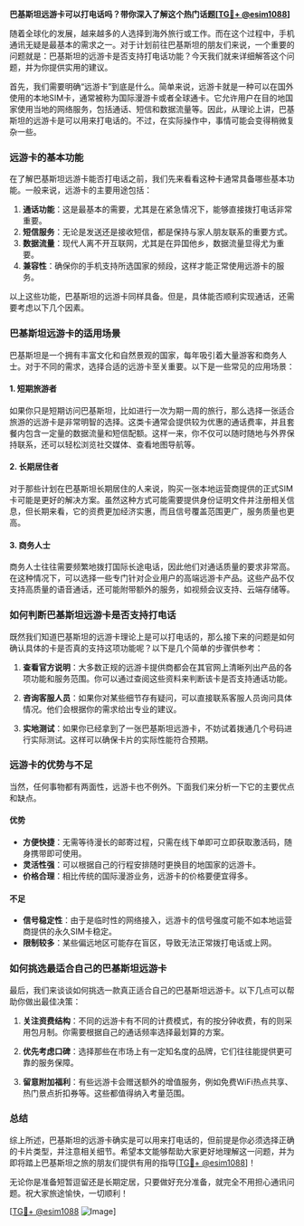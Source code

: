 **巴基斯坦远游卡可以打电话吗？带你深入了解这个热门话题[[TG💪+ @esim1088](https://t.me/s/esim1088)]**

随着全球化的发展，越来越多的人选择到海外旅行或工作。而在这个过程中，手机通讯无疑是最基本的需求之一。对于计划前往巴基斯坦的朋友们来说，一个重要的问题就是：巴基斯坦的远游卡是否支持打电话功能？今天我们就来详细解答这个问题，并为你提供实用的建议。

首先，我们需要明确“远游卡”到底是什么。简单来说，远游卡就是一种可以在国外使用的本地SIM卡，通常被称为国际漫游卡或者全球通卡。它允许用户在目的地国家使用当地的网络服务，包括通话、短信和数据流量等。因此，从理论上讲，巴基斯坦的远游卡是可以用来打电话的。不过，在实际操作中，事情可能会变得稍微复杂一些。

### **远游卡的基本功能**

在了解巴基斯坦远游卡能否打电话之前，我们先来看看这种卡通常具备哪些基本功能。一般来说，远游卡的主要用途包括：

1. **通话功能**：这是最基本的需要，尤其是在紧急情况下，能够直接拨打电话非常重要。
2. **短信服务**：无论是发送还是接收短信，都是保持与家人朋友联系的重要方式。
3. **数据流量**：现代人离不开互联网，尤其是在异国他乡，数据流量显得尤为重要。
4. **兼容性**：确保你的手机支持所选国家的频段，这样才能正常使用远游卡的服务。

以上这些功能，巴基斯坦的远游卡同样具备。但是，具体能否顺利实现通话，还需要考虑以下几个因素。

### **巴基斯坦远游卡的适用场景**

巴基斯坦是一个拥有丰富文化和自然景观的国家，每年吸引着大量游客和商务人士。对于不同的需求，选择合适的远游卡至关重要。以下是一些常见的应用场景：

#### **1. 短期旅游者**
如果你只是短期访问巴基斯坦，比如进行一次为期一周的旅行，那么选择一张适合旅游的远游卡是非常明智的选择。这类卡通常会提供较为优惠的通话费率，并且套餐内包含一定量的数据流量和短信配额。这样一来，你不仅可以随时随地与外界保持联系，还可以轻松浏览社交媒体、查看地图导航等。

#### **2. 长期居住者**
对于那些计划在巴基斯坦长期居住的人来说，购买一张本地运营商提供的正式SIM卡可能是更好的解决方案。虽然这种方式可能需要提供身份证明文件并注册相关信息，但长期来看，它的资费更加经济实惠，而且信号覆盖范围更广，服务质量也更高。

#### **3. 商务人士**
商务人士往往需要频繁地拨打国际长途电话，因此他们对通话质量的要求非常高。在这种情况下，可以选择一些专门针对企业用户的高端远游卡产品。这些产品不仅支持高质量的语音通话，还可能附带额外的服务，如视频会议支持、云端存储等。

### **如何判断巴基斯坦远游卡是否支持打电话**

既然我们知道巴基斯坦的远游卡理论上是可以打电话的，那么接下来的问题是如何确认具体的卡是否真的支持这项功能呢？以下是几个简单的步骤供参考：

1. **查看官方说明**：大多数正规的远游卡提供商都会在其官网上清晰列出产品的各项功能和服务范围。你可以通过查阅这些资料来判断该卡是否支持通话功能。
   
2. **咨询客服人员**：如果你对某些细节存有疑问，可以直接联系客服人员询问具体情况。他们会根据你的需求给出专业的建议。

3. **实地测试**：如果你已经拿到了一张巴基斯坦远游卡，不妨试着拨通几个号码进行实际测试。这样可以确保卡片的实际性能符合预期。

### **远游卡的优势与不足**

当然，任何事物都有两面性，远游卡也不例外。下面我们来分析一下它的主要优点和缺点。

#### **优势**
- **方便快捷**：无需等待漫长的邮寄过程，只需在线下单即可立即获取激活码，随身携带即可使用。
- **灵活性强**：可以根据自己的行程安排随时更换目的地国家的远游卡。
- **价格合理**：相比传统的国际漫游业务，远游卡的价格要便宜得多。

#### **不足**
- **信号稳定性**：由于是临时性的网络接入，远游卡的信号强度可能不如本地运营商提供的永久SIM卡稳定。
- **限制较多**：某些偏远地区可能存在盲区，导致无法正常拨打电话或上网。

### **如何挑选最适合自己的巴基斯坦远游卡**

最后，我们来谈谈如何挑选一款真正适合自己的巴基斯坦远游卡。以下几点可以帮助你做出最佳决策：

1. **关注资费结构**：不同的远游卡有不同的计费模式，有的按分钟收费，有的则采用包月制。你需要根据自己的通话频率选择最划算的方案。
   
2. **优先考虑口碑**：选择那些在市场上有一定知名度的品牌，它们往往能提供更可靠的服务保障。
   
3. **留意附加福利**：有些远游卡会赠送额外的增值服务，例如免费WiFi热点共享、热门景点折扣券等。这些都值得纳入考量范围。

### **总结**

综上所述，巴基斯坦的远游卡确实是可以用来打电话的，但前提是你必须选择正确的卡片类型，并注意相关细节。希望本文能够帮助大家更好地理解这一问题，并为即将踏上巴基斯坦之旅的朋友们提供有用的指导[[TG💪+ @esim1088](https://t.me/s/esim1088)]！

无论你是准备短暂逗留还是长期定居，只要做好充分准备，就完全不用担心通讯问题。祝大家旅途愉快，一切顺利！  

[[TG💪+ @esim1088](https://t.me/s/esim1088) ![Image](https://i.postimg.cc/4NQfJmqS/Snipaste-2025-05-13-00-14-12.png)]